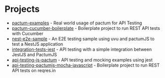 # Projects

- [pactum-examples](https://github.com/pactumjs/pactum-examples) - Real world usage of pactum for API Testing
- [pactum-cucumber-boilerplate](https://github.com/pactumjs/pactum-cucumber-boilerplate) - Boilerplate project to run REST API tests with Cucumber
- [nest-e2e-sample](https://github.com/jmcdo29/nest-e2e-sample) - An E2E testing sample using uvu and pactumJS to test a NestJS application
- [integration-tests-jest](https://github.com/ugioni/integration-tests-jest) - API testing with a simple integration between JestJS and PactumJS
- [api-testing-js-pactum](https://github.com/basdijkstra/api-testing-js-pactum) - API testing and mocking examples using jest
- [api-testing-pactumjs-mocha-javascript](https://github.com/codewithmmak/api-testing-pactumjs-mocha-javascript) - Boilerplate project to run REST API tests on reqres.in